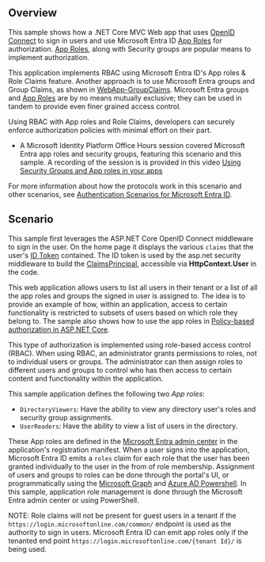 ## Overview

This sample shows how a .NET Core MVC Web app that uses [OpenID Connect](https://docs.microsoft.com/azure/active-directory/develop/v1-protocols-openid-connect-code) to sign in users and use Microsoft Entra ID [App Roles](aka.ms/approles) for authorization. [App Roles](aka.ms/approles), along with Security groups are popular means to implement authorization.

This application implements RBAC using Microsoft Entra ID's App roles & Role Claims feature. Another approach is to use Microsoft Entra groups and Group Claims, as shown in [WebApp-GroupClaims](../../5-WebApp-AuthZ/5-2-Groups/README.md). Microsoft Entra groups and [App Roles](aka.ms/approles) are by no means mutually exclusive; they can be used in tandem to provide even finer grained access control.

Using RBAC with App roles and Role Claims, developers can securely enforce authorization policies with minimal effort on their part.

- A Microsoft Identity Platform Office Hours session covered Microsoft Entra app roles and security groups, featuring this scenario and this sample. A recording of the session is is provided in this video [Using Security Groups and App roles in your apps](https://www.youtube.com/watch?v=LRoc-na27l0)

For more information about how the protocols work in this scenario and other scenarios, see [Authentication Scenarios for Microsoft Entra ID](http://go.microsoft.com/fwlink/?LinkId=394414).

## Scenario

This sample first leverages the ASP.NET Core OpenID Connect middleware to sign in the user. On the home page it displays the various `claims` that the user's [ID Token](https://docs.microsoft.com/azure/active-directory/develop/id-tokens) contained. The ID token is used by the asp.net security middleware to build the [ClaimsPrincipal](https://docs.microsoft.com/dotnet/api/system.security.claims.claimsprincipal), accessible via **HttpContext.User** in the code.

This web application allows users to list all users in their tenant or a list of all the app roles and groups the signed in user is assigned to. The idea is to provide an example of how, within an application, access to certain functionality is restricted to subsets of users based on which role they belong to. The sample also shows how to use the app roles in [Policy-based authorization in ASP.NET Core](https://docs.microsoft.com/aspnet/core/security/authorization/policies).

This type of authorization is implemented using role-based access control (RBAC). When using RBAC, an administrator grants permissions to roles, not to individual users or groups. The administrator can then assign roles to different users and groups to control who has then access to certain content and functionality within the application.  

This sample application defines the following two *App roles*:

- `DirectoryViewers`: Have the ability to view any directory user's roles and security group assignments.
- `UserReaders`: Have the ability to view a list of users in the directory.

These App roles are defined in the [Microsoft Entra admin center](https://portal.azure.com) in the application's registration manifest.  When a user signs into the application, Microsoft Entra ID emits a `roles` claim for each role that the user has been granted individually to the user in the from of role membership. Assignment of users and groups to roles can be done through the portal's UI, or programmatically using the [Microsoft Graph](https://graph.microsoft.com) and [Azure AD Powershell](https://docs.microsoft.com/powershell/module/azuread).  In this sample, application role management is done through the Microsoft Entra admin center or using PowerShell.

NOTE: Role claims will not be present for guest users in a tenant if the `https://login.microsoftonline.com/common/` endpoint is used as the authority to sign in users. Microsoft Entra ID can emit app roles only if the tenanted end point `https://login.microsoftonline.com/{tenant Id}/` is being used.

